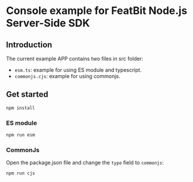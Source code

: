 # Console example for FeatBit Node.js Server-Side SDK

## Introduction
The current example APP contains two files in src folder:
- `esm.ts`: example for using ES module and typescript.
- `commonjs.cjs`: example for using commonjs.


## Get started

```bash
npm install
```

### ES module

```bash
npm run esm
```

### CommonJs

Open the package.json file and change the `type` field to `commonjs`:


```bash
npm run cjs
```